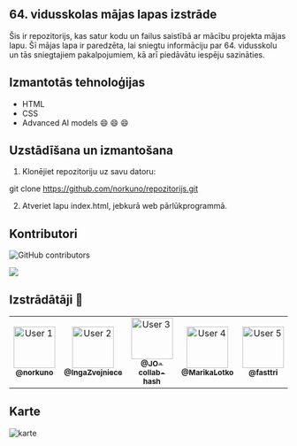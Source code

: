 ## 64. vidusskolas mājas lapas izstrāde

Šis ir repozitorijs, kas satur kodu un failus saistībā ar mācību projekta mājas lapu. Šī mājas lapa ir paredzēta, lai sniegtu informāciju par 64. vidusskolu un tās sniegtajiem pakalpojumiem, kā arī piedāvātu iespēju sazināties.

## Izmantotās tehnoloģijas
+ HTML
+ CSS
+ Advanced AI models &#128516; &#128516; &#128516;

## Uzstādīšana un izmantošana

1. Klonējiet repozitoriju uz savu datoru:

git clone https://github.com/norkuno/repozitorijs.git

2. Atveriet lapu index.html, jebkurā web pārlūkprogrammā.

## Kontributori

![GitHub contributors](https://img.shields.io/github/contributors/norkuno/repozitorijs?color=blue&style=flat-square)

<a href="https://github.com/norkuno/repozitorijs/graphs/contributors">
  <img src="https://contrib.rocks/image?repo=norkuno/repozitorijs" />
</a>


## Izstrādātāji 👥

<table>
  <tr>
    <td align="center">
      <a href="https://github.com/norkuno">
        <img src="https://github.com/norkuno.png" width="75px;" alt="User 1"/>
        <br /><sub><b>@norkuno</b></sub>
      </a>
    </td>
    <td align="center">
      <a href="https://github.com/IngaZvejniece">
        <img src="https://github.com/IngaZvejniece.png" width="75px;" alt="User 2"/>
        <br /><sub><b>@IngaZvejniece</b></sub>
      </a>
    </td>
        <td align="center">
      <a href="https://github.com/JO-collab-hash">
        <img src="https://github.com/JO-collab-hash.png" width="75px;" alt="User 3"/>
        <br /><sub><b>@JO-collab-hash</b></sub>
      </a>
    </td>
        <td align="center">
      <a href="https://github.com/MarikaLotko">
        <img src="https://github.com/MarikaLotko.png" width="75px;" alt="User 4"/>
        <br /><sub><b>@MarikaLotko</b></sub>
      </a>
    </td>
        <td align="center">
      <a href="https://github.com/fasttri">
        <img src="https://github.com/fasttri.png" width="75px;" alt="User 5"/>
        <br /><sub><b>@fasttri</b></sub>
      </a>
    </td>
  </tr>
</table>

## Karte
![karte](Desktop/karte.jpg)
